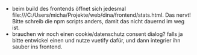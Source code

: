 - beim build des frontends öffnet sich jedesmal file:///C:/Users/micha/Projekte/web/dina/frontend/stats.html. Das nervt!
  Bitte schreib die npm scripts anders, damit das nicht dauernd im weg ist.
- brauchen wir noch einen cookie/datenschutz consent dialog? falls ja bitte entwickel einen und nutze vuetify dafür, und
  dann integrier ihn sauber ins frontend.